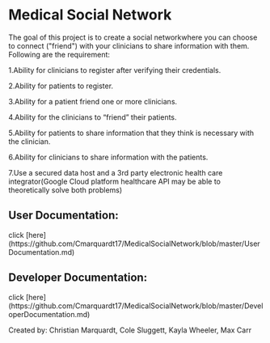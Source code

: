 
<h1>Medical Social Network</h1>


The goal of this project is to create a social networkwhere you can choose to connect ("friend") with your clinicians to share information with them. Following are the requirement:

1.Ability for clinicians to register after verifying their credentials.

2.Ability for patients to register.

3.Ability for a patient friend one or more clinicians.

4.Ability for the clinicians to “friend” their patients.

5.Ability for patients to share information that they think is necessary with the clinician.

6.Ability for clinicians to share information with the patients.

7.Use a secured data host and a 3rd party electronic health care integrator(Google Cloud platform healthcare API may be able to theoretically solve both problems)

<h2>User Documentation:</h2> click [here](https://github.com/Cmarquardt17/MedicalSocialNetwork/blob/master/UserDocumentation.md)


<h2>Developer Documentation:</h2> click [here](https://github.com/Cmarquardt17/MedicalSocialNetwork/blob/master/DeveloperDocumentation.md)





Created by: Christian Marquardt, Cole Sluggett, Kayla Wheeler, Max Carr
